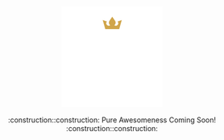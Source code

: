 <p align="center">
<picture>
  <source media="(prefers-color-scheme: dark)" srcset="https://raw.githubusercontent.com/norcane/noble/master/doc/assets/noble-logo-dark.png" width="200">
  <img alt="Light logo" src="https://raw.githubusercontent.com/norcane/noble/master/doc/assets/noble-logo-dark.png" width="200">
</picture>
</p>

<p align="center">
:construction::construction: Pure Awesomeness Coming Soon! :construction::construction:
</p>
